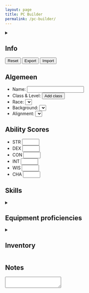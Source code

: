 ```yaml
---
layout: page
title: PC Builder
permalink: /pc-builder/
---
```


<section>
    <details>
        <summary>
            <h2>Info</h2>
        </summary>
        <p>
            Op deze pagina kun je je eigen <abbr title="Player Character">PC</abbr> maken zoals je dit ook op een papieren character sheet zou doen. Aangezien deze "character sheet" niet op fysiek papier is, kunnen we gebruik maken van technieken om de ervaring wat te stroomlijnen. Zo worden de skills van je karakter op deze pagina automatisch uitgerekend op basis van je ability scores, level, en proficiency/ expertise. Daarnaast heb je op het internet veel meer ruimte om dingen op te slaan dan een paar stukken A4 papier.
        </p>
        <p>
            Hieronder wordt wat dieper in gegaan op een paar specificaties van deze pagina. Door deze te lezen begrijp je mogelijk beter wat het idee achter de pagina is en wat de mogelijke uitbreidingen en limitaties zijn.
        </p>
        <h3>localStorage</h3>
        <p>
            Voor het opslaan van de data op deze pagina wordt <a href="https://developer.mozilla.org/en-US/docs/Web/API/Window/localStorage" target="_blank">localStorage</a> gebruikt. Dit is een techniek waarmee data lokaal in de client opgeslagen kan worden. Dit zorgt er in de praktijk voor dat iedereen die deze pagina bezoekt een unieke set aan data heeft, en dat de data die jij op deze pagina ziet alleen voor jou beschikbaar is. Dit zorgt er ook voor dat de data op jouw computer anders is dan bijvoorbeeld op je telefoon. Er zijn plannen om een export-import functionaliteit te maken waardoor je data over meerdere machines beschikbaar kunt stellen.
        </p>
        <h3>DnD API</h3>
        <p>
            Voor class, race, background, en alignment wordt de <a href="https://www.dnd5eapi.co/" target="_blank">DnD 5e API</a> gebruikt. Deze API bevat alle gratis content van D&D 5e, <a href="https://media.wizards.com/2016/downloads/DND/SRD-OGL_V5.1.pdf" target="_blank">de <abbr title="Systems Reference Document">SRD</abbr></a>. Dit is een subset van het <abbr title="Player's Handbook">PHB</abbr>, wat inhoud dat niet alle content hier beschikbaar is (dit bevat bijvoorbeeld maar 1 background). Er zijn op dit moment geen plannen om dit uit te breiden, omdat je dan met copyright law bezig bent.
        </p>
        <h3>Geplande componenten</h3>
        <p>
            Naast de componenten die je al op deze pagina ziet, zijn er plannen voor uitbreidingen. Hieronder zie je een lijst met een aantal geplande onderdelen. Als je zelf voorstellen hebt over uitbreidingen, hoor ik dit graag.
        </p>
        <ul>
            <li>HP, AC, initiative, en speed</li>
            <li>Saving throws</li>
            <li>Race features</li>
            <li>Class features</li>
            <li>Spell casting</li>
            <li>Talen</li>
            <li>
                Inventory, onderverdeeld in
                <ul>
                    <li>Magische items</li>
                    <li>Potions</li>
                    <li>Goud</li>
                    <li>Misc</li>
                </ul>
            </li>
            <li>
                Proficiencies in items
            </li>
        </ul>
    </details>
</section>

<section id="export-import-container">
    <button id="reset-button" type="button">Reset</button>
    <button id="export-button" type="button">Export</button>
    <button id="import-button" type="button">Import</button>
</section>

<section id="generic-info-container">
    <h2>Algemeen</h2>
    <ul>
        <li><label>Name: <input id="name_i"/></label></li>
        <li>
            <label>Class & Level: </label><button id="class-and-level_b" type="button">Add class</button>
            <ul id="class-and-level-list"></ul>
        </li>
        <li><label>Race: <select id="race_s"></select></label></li>
        <li><label>Background: <select id="background_s"></select></label></li>
        <li><label>Alignment: <select id="alignment_s"></select></label></li>
    </ul>
</section>

<section id="ability-scores-container">
    <h2>Ability Scores</h2>
    <ul class="no-style-list" id="ability-scores-list">
        <li id="str">
            <span>STR</span>
            <span id="str_m"></span>
            <input id="str_i" type="number" min="1" max="30"/>
        </li>
        <li id="dex">
            <span>DEX</span>
            <span id="dex_m"></span>
            <input id="dex_i" type="number" min="1" max="30"/>
        </li>
        <li id="con">
            <span>CON</span>
            <span id="con_m"></span>
            <input id="con_i" type="number" min="1" max="30"/>
        </li>
        <li id="int">
            <span>INT</span>
            <span id="int_m"></span>
            <input id="int_i" type="number" min="1" max="30"/>
        </li>
        <li id="wis">
            <span>WIS</span>
            <span id="wis_m"></span>
            <input id="wis_i" type="number" min="1" max="30"/>
        </li>
        <li id="cha">
            <span>CHA</span>
            <span id="cha_m"></span>
            <input id="cha_i" type="number" min="1" max="30"/>
        </li>
    </ul>
</section>

<section id="skills-container">
    <h2>Skills</h2>
    <ul class="no-style-list proficiencies-list three-columns-list" id="skills-list"></ul>
</section>

<section id="equipment-proficiencies-container">
    <details>
        <summary><h2>Equipment proficiencies</h2></summary>
        <details>
            <summary><h3>Weapons</h3></summary>
            <div id="weapon-proficiencies-container"></div>
        </details>
        <details>
            <summary><h3>Armor</h3></summary>
            <div id="armor-proficiencies-container"></div>
        </details>
    </details>
</section>

<section id="inventory-container">
    <details>
        <summary><h2>Inventory</h2></summary>
        <h3>Weapons</h3>
        <button id="add-weapon-button" type="button" disabled>Add weapon</button>
        <select id="weapon-select"></select>
        <div class="table-container">
            <table id="weapons-table">
                <thead>
                    <tr>
                        <th id="weapon_name">Name</th>
                        <th id="weapon_ability">Ability</th>
                        <th id="weapon_attack-bonus">Attack bonus</th>
                        <th id="weapon_damage">Damage</th>
                        <th id="weapon_damage-type">Damage type</th>
                        <th id="weapon_range">Range</th>
                        <th id="weapon_weight">Weight</th>
                        <th id="weapon_buttons">Buttons</th>
                    </tr>
                </thead>
                <tbody>
                </tbody>
            </table>
        </div>
        <h3>Armor</h3>
        <button id="add-armor-button" type="button" disabled>Add armor</button>
        <select id="armor-select"></select>
        <div class="table-container">
            <table id="armor-table">
                <thead>
                    <tr>
                        <th id="armor_name">Name</th>
                        <th id="armor_type">Type</th>
                        <th id="armor_strength-requirement">Strength</th>
                        <th id="armor_disadvantage-on-stealth">Stealth</th>
                        <th id="armor_armor-class">Armor class</th>
                        <th id="armor_effective-armor-class">Effective armor class</th>
                        <th id="armor_weight">Weight</th>
                        <th id="armor_buttons">Buttons</th>
                    </tr>
                </thead>
                <tbody>
                </tbody>
            </table>
        </div>
    </details>
</section>

<section id="notes-container">
    <h2>Notes</h2>
    <textarea id="notes"></textarea>
</section>

<div id="dialogs">
    <dialog id="reset-dialog">
        <div class="dialog-content">
            <button class="close" type="button">Close</button>
            <h2>Reset PC</h2>
            <p>By resetting the PC, you will set the page to the same state it was when you loaded the page for the first time. All data will be removed and default values will be assigned to each property.</p>
            <p><strong>Warning: resetting the page will remove all data. Export the data first to create a backup if you do not want to lose any data.</strong></p>
            <button class="reset" type="button">Reset</button>
        </div>
    </dialog>
    <dialog id="export-dialog">
        <div class="dialog-content">
            <button class="close" type="button">Close</button>
            <h2>Export PC</h2>
            <p>Use this window to download all information needed to build the PC Builder page. You can use this feature to save backups, move characters between devices, and more.</p>
            <p>Use the <code>Import</code> button to import the information into the page using the resulting JSON file from this export.</p>
            <div>
                <button class="download" type="button">Download</button>
                <label for="export-preview">Preview</label>
            </div>
            <textarea id="export-preview" disabled></textarea>
        </div>
    </dialog>
    <dialog id="import-dialog">
        <div class="dialog-content">
            <button class="close" type="button">Close</button>
            <h2>Import PC</h2>
            <p>Use this window to import all information needed to build the PC Builder page. Only the data provided by an export should be used while importing. Using anything else may result in loss of data. Create a backup of the current data by exporting it before importing new data to prevent overwriting existing data.</p>
            <p>Select a JSON file below, then press the <code>Import</code> button to import the data.</p>
            <div>
                <button class="import" type="button" disabled>Import</button>
                <input class="load" type="file"/>
                <label for="import-preview">Preview</label>
            </div>
            <textarea id="import-preview" disabled></textarea>
        </div>
    </dialog>
</div>

<script type="module">
    import { buildPage } from "{{ '/assets/js/player-character/build/build-page.js' | relative_url }}";
    import { initPage } from "{{ '/assets/js/player-character/init/init-page.js' | relative_url }}";

    await buildPage();
    await initPage();
</script>